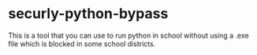 # securly-python-bypass
This is a tool that you can use to run python in school without using a .exe file which is blocked in some school districts.
